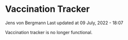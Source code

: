 Vaccination Tracker
================
Jens von Bergmann
Last updated at 09 July, 2022 - 18:07

Vaccination tracker is no longer functional.
